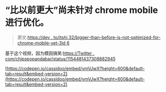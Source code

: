 # “比以前更大”尚未针对 chrome mobile 进行优化。

> 原文:[https://dev . to/itshi 32/bigger-than-before-is-not-optimized-for-chrome-mobile-yet-3id 6](https://dev.to/itshi32/bigger-than-before-is-not-optimized-for-chrome-mobile-yet-3id6)

基于这个视频，因为模因搞笑:[https://Twitter . com/chipspopandabar/status/1154481437308882945](https://twitter.com/chipspopandabar/status/1154481437308882945)

[https://codepen.io/cassidoo/embed/ymVJwX?height=600&default-tab=result&embed-version=2](https://codepen.io/cassidoo/embed/ymVJwX?height=600&default-tab=result&embed-version=2)